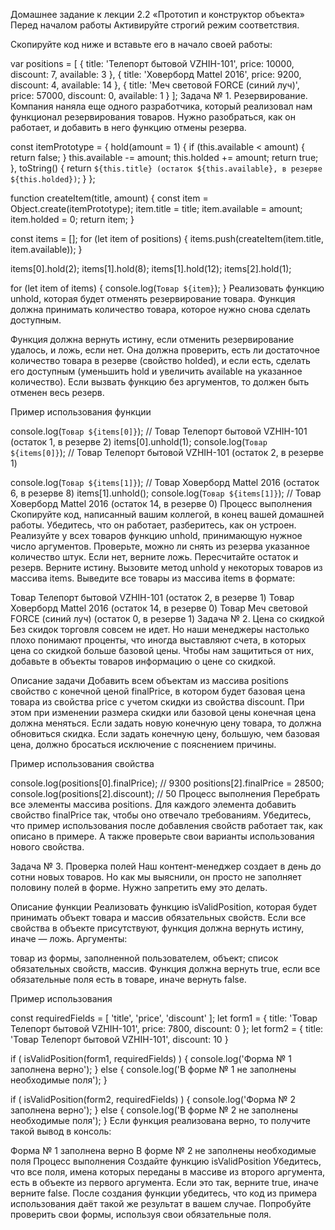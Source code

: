 Домашнее задание к лекции 2.2 «Прототип и конструктор объекта»
Перед началом работы
Активируйте строгий режим соответствия.

Скопируйте код ниже и вставьте его в начало своей работы:


var positions = [
  {
    title: 'Телепорт бытовой VZHIH-101',
    price: 10000,
    discount: 7,
    available: 3
  },
  {
    title: 'Ховерборд Mattel 2016',
    price: 9200,
    discount: 4,
    available: 14
  },
  {
    title: 'Меч световой FORCE (синий луч)',
    price: 57000,
    discount: 0,
    available: 1
  }
];
Задача № 1. Резервирование.
Компания наняла еще одного разработчика, который реализовал нам функционал резервирования товаров. Нужно разобраться, как он работает, и добавить в него функцию отмены резерва.


const itemPrototype = {
  hold(amount = 1) {
    if (this.available < amount) {
      return false;
    }
    this.available -= amount;
    this.holded += amount;
    return true;
  },
  toString() {
    return `${this.title} (остаток ${this.available}, в резерве ${this.holded})`;
  }
};

function createItem(title, amount) {
  const item = Object.create(itemPrototype);
  item.title = title;
  item.available = amount;
  item.holded = 0;
  return item;
}

const items = [];
for (let item of positions) {
  items.push(createItem(item.title, item.available));
}

items[0].hold(2);
items[1].hold(8);
items[1].hold(12);
items[2].hold(1);

for (let item of items) {
  console.log(`Товар ${item}`);
}
Реализовать функцию unhold, которая будет отменять резервирование товара. Функция должна принимать количество товара, которое нужно снова сделать доступным.

Функция должна вернуть истину, если отменить резервирование удалось, и ложь, если нет. Она должна проверить, есть ли достаточное количество товара в резерве (свойство holded), и если есть, сделать его доступным (уменьшить hold и увеличить available на указанное количество). Если вызвать функцию без аргументов, то должен быть отменен весь резерв.

Пример использования функции

console.log(`Товар ${items[0]}`); 
// Товар Телепорт бытовой VZHIH-101 (остаток 1, в резерве 2)
items[0].unhold(1);
console.log(`Товар ${items[0]}`); 
// Товар Телепорт бытовой VZHIH-101 (остаток 2, в резерве 1)

console.log(`Товар ${items[1]}`); 
// Товар Ховерборд Mattel 2016 (остаток 6, в резерве 8)
items[1].unhold();
console.log(`Товар ${items[1]}`); 
// Товар Ховерборд Mattel 2016 (остаток 14, в резерве 0)
Процесс выполнения
Скопируйте код, написанный вашим коллегой, в конец вашей домашней работы.
Убедитесь, что он работает, разберитесь, как он устроен.
Реализуйте у всех товаров функцию unhold, принимающую нужное число аргументов.
Проверьте, можно ли снять из резерва указанное количество штук. Если нет, верните ложь.
Пересчитайте остаток и резерв.
Верните истину.
Вызовите метод unhold у некоторых товаров из массива items.
Выведите все товары из массива items в формате:

Товар Телепорт бытовой VZHIH-101 (остаток 2, в резерве 1)
Товар Ховерборд Mattel 2016 (остаток 14, в резерве 0)
Товар Меч световой FORCE (синий луч) (остаток 0, в резерве 1)
Задача № 2. Цена со скидкой
Без скидок торговля совсем не идет. Но наши менеджеры настолько плохо понимают проценты, что иногда выставляют счета, в которых цена со скидкой больше базовой цены. Чтобы нам защититься от них, добавьте в объекты товаров информацию о цене со скидкой.

Описание задачи
Добавить всем объектам из массива positions свойство с конечной ценой finalPrice, в котором будет базовая цена товара из свойства price с учетом скидки из свойства discount. При этом при изменении размера скидки или базовой цены конечная цена должна меняться. Если задать новую конечную цену товара, то должна обновиться скидка. Если задать конечную цену, большую, чем базовая цена, должно бросаться исключение с пояснением причины.

Пример использования свойства

console.log(positions[0].finalPrice); // 9300
positions[2].finalPrice = 28500;
console.log(positions[2].discount); // 50
Процесс выполнения
Перебрать все элементы массива positions.
Для каждого элемента добавить свойство finalPrice так, чтобы оно отвечало требованиям.
Убедитесь, что пример использования после добавления свойств работает так, как описано в примере. А также проверьте свои варианты использования нового свойства.

Задача № 3. Проверка полей
Наш контент-менеджер создает в день до сотни новых товаров. Но как мы выяснили, он просто не заполняет половину полей в форме. Нужно запретить ему это делать.

Описание функции
Реализовать функцию isValidPosition, которая будет принимать объект товара и массив обязательных свойств. Если все свойства в объекте присутствуют, функция должна вернуть истину, иначе — ложь. Аргументы:

товар из формы, заполненной пользователем, объект;
список обязательных свойств, массив.
Функция должна вернуть true, если все обязательные поля есть в товаре, иначе вернуть false.

Пример использования

const requiredFields = [ 'title', 'price', 'discount' ];
let form1 = {
  title: 'Товар Телепорт бытовой VZHIH-101',
  price: 7800,
  discount: 0
};
let form2 = {
  title: 'Товар Телепорт бытовой VZHIH-101',
  discount: 10
}


if ( isValidPosition(form1, requiredFields) ) {
  console.log('Форма № 1 заполнена верно');
} else {
  console.log('В форме № 1 не заполнены необходимые поля');
}

if ( isValidPosition(form2, requiredFields) ) {
  console.log('Форма № 2 заполнена верно');
} else {
  console.log('В форме № 2 не заполнены необходимые поля');
}
Если функция реализована верно, то получите такой вывод в консоль:


Форма № 1 заполнена верно
В форме № 2 не заполнены необходимые поля
Процесс выполнения
Создайте функцию isValidPosition
Убедитесь, что все поля, имена которых переданы в массиве из второго аргумента, есть в объекте из первого аргумента.
Если это так, верните true, иначе верните false.
После создания функции убедитесь, что код из примера использования даёт такой же результат в вашем случае. Попробуйте проверить свои формы, используя свои обязательные поля.
